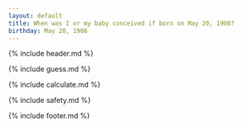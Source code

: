 ```yaml
---
layout: default
title: When was I or my baby conceived if born on May 20, 1908?
birthday: May 20, 1908
---
```


{% include header.md %}

{% include guess.md %}

{% include calculate.md %}

{% include safety.md %}

{% include footer.md %}




